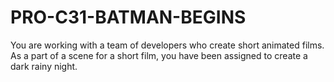# PRO-C31-BATMAN-BEGINS
You are working with a team of developers who create short animated films. As a part of a scene for a short film, you have been assigned to create a dark rainy night.
